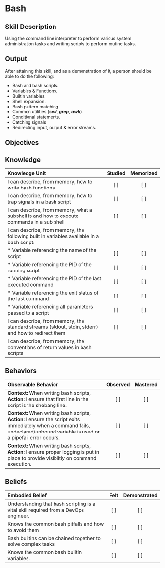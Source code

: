 # Bash

**Skill Description**
----------
Using the command line interpreter to perform various system administration tasks and writing scripts to perform routine tasks.


**Output**
----------
After attaining this skill, and as a demonstration of it, a person should be able to do the following:

- Bash and bash scripts.
- Variables & Functions.
- Builtin variables
- Shell expansion.
- Bash pattern matching.
- Common utilities (_**sed**_, _**grep**_, _**awk**_).
- Conditional statements.
- Catching signals
- Redirecting input, output & error streams.


**Objectives**
----------
## **Knowledge**


| Knowledge Unit   |      Studied      | Memorized |
|:-----------------|:-----------------:|:---------:|
| I can describe, from memory, how to write bash functions | [ ] | [ ]  |
| I can describe, from memory, how to trap signals in a bash script | [ ] | [ ]  |
| I can describe, from memory, what a subshell is and how to execute commands in a sub shell | [ ] | [ ]  |
| I can describe, from memory, the following built in variables available in a bash script: | | |
| * Variable referencing the name of the script | [ ] | [ ]  |
| * Variable referencing the PID of the running script | [ ] | [ ]  |
| * Variable referencing the PID of the last executed command | [ ] | [ ]  |
| * Variable referencing the exit status of the last command | [ ] | [ ]  |
| * Variable referencing all parameters passed to a script | [ ] | [ ]  |
| I can describe, from memory, the standard streams (stdout, stdin, stderr) and how to redirect them | [ ] | [ ]  |
| I can describe, from memory, the conventions of return values in bash scripts | | |



## **Behaviors**

| Observable Behavior   |      Observed      | Mastered |
|:-------------|:------------------:|:--------:|
| **Context:** When writing bash scripts, **Action:** I ensure that first line in the script is the shebang line. | [ ] | [ ]  |
| **Context:** When writing bash scripts, **Action:** I ensure the script exits immediately when a command fails, undeclared/unbound variable is used or a pipefail error occurs. | [ ] | [ ]  |
| **Context:** When writing bash scripts, **Action:** I ensure proper logging is put in place to provide visibiltiy on command execution. | [ ] | [ ]  |


## **Beliefs**

| Embodied Belief   |      Felt      | Demonstrated |
|:-------------|:------------------:|:--------:|
| Understanding that bash scripting is a vital skill required from a DevOps engineer. | [ ] | [ ]  |
| Knows the common bash pitfalls and how to avoid them | [ ] | [ ]  |
| Bash builtins can be chained together to solve complex tasks. | [ ] | [ ]  |
| Knows the common bash builtin variables. | [ ] | [ ]  |
